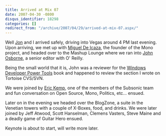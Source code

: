 ```yaml
---
title: Arrived at Mix 07
date: 2007-04-30 -0800
disqus_identifier: 18298
categories: []
redirect_from: "/archive/2007/04/29/arrived-at-mix-07.aspx/"
---
```


Well [Jon](http://weblogs.asp.net/jgalloway/ "Jon Galloway's Blog") and
I arrived safely, driving into Vegas around 4 PM last evening. Upon
arriving, we met up with [Miguel De
Icaza](http://tirania.org/blog/ "Miguel's Blog"), the founder of the
Mono project, and headed over to the Mashup Lounge where we ran into
[John Osborne](http://www.oreillynet.com/pub/au/468 "John Osborne"), a
senior editor with O' Reilly.

Being the small world that it is, John was a reviewer for the [Windows
Developer Power
Tools](http://www.amazon.com/Windows-Developer-Power-Tools-Turbocharge/dp/0596527543/ "Developer Power Tools on Amazon")
book and happened to review the section I wrote on Tortoise CVS/SVN.

We were joined by [Eric
Kemp](http://monk.thelonio.us/Default.aspx "Eric's Blog"), one of the
members of the Subsonic team and fun conversation on Open Source, Mono,
Politics, etc... ensued.

Later on in the evening we headed over the BlogZone, a suite in the
Venetian towers with a couple of X-Boxes, food, and drinks. We were
later joined by Jeff Atwood, Scott Hanselman, Clemens Vasters, Steve
Maine and a deadly game of Guitar Hero ensued.

Keynote is about to start, will write more later.

